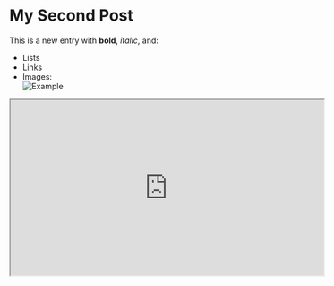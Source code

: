 # My Second Post

This is a new entry with **bold**, _italic_, and:

- Lists
- [Links](https://example.com)
- Images:  
  ![Example](https://anahartlab.github.io/images/example.jpg)

<iframe src="https://www.youtube.com/embed/..." width="560" height="315" allowfullscreen></iframe>